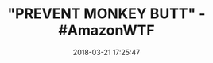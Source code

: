 ---
title: '"PREVENT MONKEY BUTT" - #AmazonWTF'
name: Anti-Monkey Butt Powder
date: '2018-03-21 17:25:47'
buy_now: >-
  https://www.amazon.com/Anti-Monkey-Butt-817006-Anti-Monkey/dp/B016ZYIC8Q?SubscriptionId=AKIAIA5RBQIWQVTCUEUQ&tag=coldcutdeals-20&linkCode=xm2&camp=2025&creative=165953&creativeASIN=B016ZYIC8Q
description_markdown: |+
  Anti-Monkey Butt Powder

    - Specially formulated for guys

    - Anti-friction powder with calamine

    - Sweat absorber and friction fighter

    - Helps keep your dry and comfortable

    - Indoors or outdoors, work or play, or on occasion when you sit on your butt all day - don't let your buns get red. Use Anti-Monkey Butt instead.

tweet_id_str: '976510194342612992'
price: $7.99
you_save: ''
asin: B016ZYIC8Q
image: 'https://images-na.ssl-images-amazon.com/images/I/51NlaAPWapL.jpg'

---